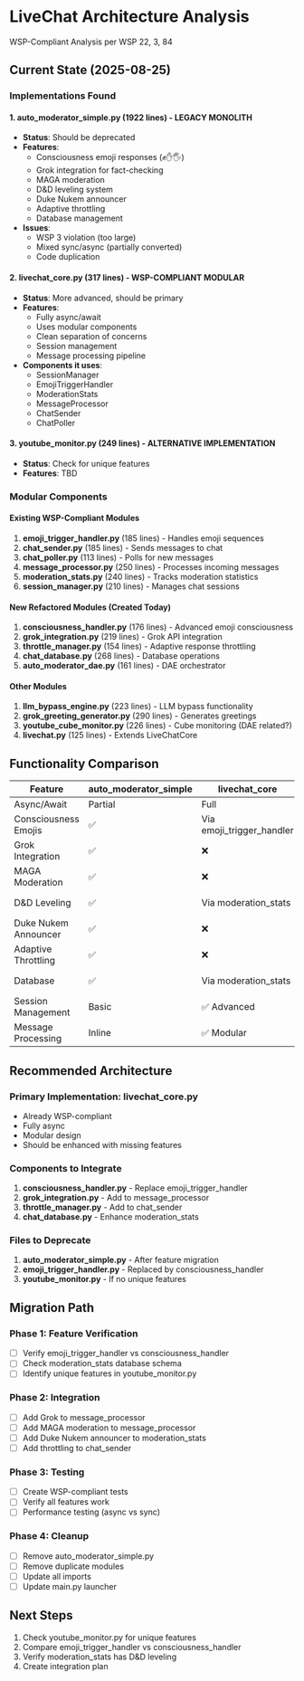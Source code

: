 # LiveChat Architecture Analysis
WSP-Compliant Analysis per WSP 22, 3, 84

## Current State (2025-08-25)

### Implementations Found

#### 1. auto_moderator_simple.py (1922 lines) - LEGACY MONOLITH
- **Status**: Should be deprecated
- **Features**:
  - Consciousness emoji responses (✊✋🖐)
  - Grok integration for fact-checking
  - MAGA moderation
  - D&D leveling system
  - Duke Nukem announcer
  - Adaptive throttling
  - Database management
- **Issues**: 
  - WSP 3 violation (too large)
  - Mixed sync/async (partially converted)
  - Code duplication

#### 2. livechat_core.py (317 lines) - WSP-COMPLIANT MODULAR
- **Status**: More advanced, should be primary
- **Features**:
  - Fully async/await
  - Uses modular components
  - Clean separation of concerns
  - Session management
  - Message processing pipeline
- **Components it uses**:
  - SessionManager
  - EmojiTriggerHandler
  - ModerationStats
  - MessageProcessor
  - ChatSender
  - ChatPoller

#### 3. youtube_monitor.py (249 lines) - ALTERNATIVE IMPLEMENTATION
- **Status**: Check for unique features
- **Features**: TBD

### Modular Components

#### Existing WSP-Compliant Modules
1. **emoji_trigger_handler.py** (185 lines) - Handles emoji sequences
2. **chat_sender.py** (185 lines) - Sends messages to chat
3. **chat_poller.py** (113 lines) - Polls for new messages
4. **message_processor.py** (250 lines) - Processes incoming messages
5. **moderation_stats.py** (240 lines) - Tracks moderation statistics
6. **session_manager.py** (210 lines) - Manages chat sessions

#### New Refactored Modules (Created Today)
1. **consciousness_handler.py** (176 lines) - Advanced emoji consciousness
2. **grok_integration.py** (219 lines) - Grok API integration
3. **throttle_manager.py** (154 lines) - Adaptive response throttling
4. **chat_database.py** (268 lines) - Database operations
5. **auto_moderator_dae.py** (161 lines) - DAE orchestrator

#### Other Modules
1. **llm_bypass_engine.py** (223 lines) - LLM bypass functionality
2. **grok_greeting_generator.py** (290 lines) - Generates greetings
3. **youtube_cube_monitor.py** (226 lines) - Cube monitoring (DAE related?)
4. **livechat.py** (125 lines) - Extends LiveChatCore

## Functionality Comparison

| Feature | auto_moderator_simple | livechat_core | Missing? |
|---------|----------------------|---------------|----------|
| Async/Await | Partial | Full | ✅ Better |
| Consciousness Emojis | ✅ | Via emoji_trigger_handler | Check integration |
| Grok Integration | ✅ | ❌ | Need to add |
| MAGA Moderation | ✅ | ❌ | Need to add |
| D&D Leveling | ✅ | Via moderation_stats | Check completeness |
| Duke Nukem Announcer | ✅ | ❌ | Need to add |
| Adaptive Throttling | ✅ | ❌ | Need to add |
| Database | ✅ | Via moderation_stats | Check schema |
| Session Management | Basic | ✅ Advanced | Better |
| Message Processing | Inline | ✅ Modular | Better |

## Recommended Architecture

### Primary Implementation: livechat_core.py
- Already WSP-compliant
- Fully async
- Modular design
- Should be enhanced with missing features

### Components to Integrate
1. **consciousness_handler.py** - Replace emoji_trigger_handler
2. **grok_integration.py** - Add to message_processor
3. **throttle_manager.py** - Add to chat_sender
4. **chat_database.py** - Enhance moderation_stats

### Files to Deprecate
1. **auto_moderator_simple.py** - After feature migration
2. **emoji_trigger_handler.py** - Replaced by consciousness_handler
3. **youtube_monitor.py** - If no unique features

## Migration Path

### Phase 1: Feature Verification
- [ ] Verify emoji_trigger_handler vs consciousness_handler
- [ ] Check moderation_stats database schema
- [ ] Identify unique features in youtube_monitor.py

### Phase 2: Integration
- [ ] Add Grok to message_processor
- [ ] Add MAGA moderation to message_processor
- [ ] Add Duke Nukem announcer to moderation_stats
- [ ] Add throttling to chat_sender

### Phase 3: Testing
- [ ] Create WSP-compliant tests
- [ ] Verify all features work
- [ ] Performance testing (async vs sync)

### Phase 4: Cleanup
- [ ] Remove auto_moderator_simple.py
- [ ] Remove duplicate modules
- [ ] Update all imports
- [ ] Update main.py launcher

## Next Steps
1. Check youtube_monitor.py for unique features
2. Compare emoji_trigger_handler vs consciousness_handler
3. Verify moderation_stats has D&D leveling
4. Create integration plan